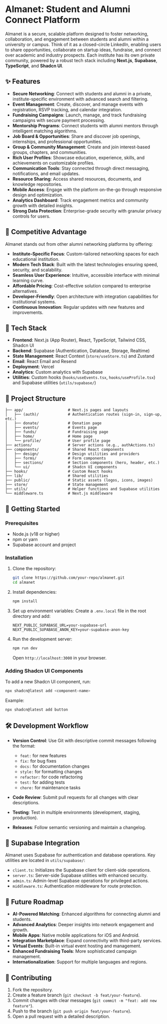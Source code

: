 # Almanet: Student and Alumni Connect Platform

Almanet is a secure, scalable platform designed to foster networking, collaboration, and engagement between students and alumni within a university or campus. Think of it as a closed-circle LinkedIn, enabling users to share opportunities, collaborate on startup ideas, fundraise, and connect over academic and industry prospects. Each institute has its own private community, powered by a robust tech stack including **Next.js**, **Supabase**, **TypeScript**, and **Shadcn UI**.

## ✨ Features

- **Secure Networking**: Connect with students and alumni in a private, institute-specific environment with advanced search and filtering.
- **Event Management**: Create, discover, and manage events with registration, RSVP tracking, and calendar integration.
- **Fundraising Campaigns**: Launch, manage, and track fundraising campaigns with secure payment processing.
- **Mentorship Programs**: Connect students with alumni mentors through intelligent matching algorithms.
- **Job Board & Opportunities**: Share and discover job openings, internships, and professional opportunities.
- **Group & Community Management**: Create and join interest-based groups, chapters, and communities.
- **Rich User Profiles**: Showcase education, experience, skills, and achievements on customizable profiles.
- **Communication Tools**: Stay connected through direct messaging, notifications, and email updates.
- **Resource Sharing**: Access shared resources, documents, and knowledge repositories.
- **Mobile Access**: Engage with the platform on-the-go through responsive design and optimization.
- **Analytics Dashboard**: Track engagement metrics and community growth with detailed insights.
- **Strong Data Protection**: Enterprise-grade security with granular privacy controls for users.

## 🚀 Competitive Advantage

Almanet stands out from other alumni networking platforms by offering:

- **Institute-Specific Focus**: Custom-tailored networking spaces for each educational institution.
- **Modern Tech Stack**: Built with the latest technologies ensuring speed, security, and scalability.
- **Seamless User Experience**: Intuitive, accessible interface with minimal learning curve.
- **Affordable Pricing**: Cost-effective solution compared to enterprise alternatives.
- **Developer-Friendly**: Open architecture with integration capabilities for institutional systems.
- **Continuous Innovation**: Regular updates with new features and improvements.

## 🔧 Tech Stack

- **Frontend**: Next.js (App Router), React, TypeScript, Tailwind CSS, Shadcn UI
- **Backend**: Supabase (Authentication, Database, Storage, Realtime)
- **State Management**: React Context (`store/useStore.ts`) and Zustand
- **Email**: React Email and Resend
- **Deployment**: Vercel
- **Analytics**: Custom analytics with Supabase
- **Utilities**: Custom hooks (`hooks/useEvents.tsx`, `hooks/useProfile.tsx`) and Supabase utilities (`utils/supabase/`)

## 📁 Project Structure

```
├── app/                    # Next.js pages and layouts
│   ├── (auth)/             # Authentication routes (sign-in, sign-up, etc.)
│   ├── donate/             # Donation page
│   ├── events/             # Events page
│   ├── funds/              # Fundraising page
│   ├── home/               # Home page
│   └── profile/            # User profile page
├── actions/                # Server actions (e.g., authActions.ts)
├── components/             # Shared React components
│   ├── design/             # Design utilities and providers
│   ├── forms/              # Form components
│   ├── sections/           # Section components (hero, header, etc.)
│   └── ui/                 # Shadcn UI components
├── hooks/                  # Custom React hooks
├── lib/                    # Shared utilities
├── public/                 # Static assets (logos, icons, images)
├── store/                  # State management
├── utils/                  # Helper functions and Supabase utilities
└── middleware.ts           # Next.js middleware
```

## 🏁 Getting Started

### Prerequisites

- Node.js (v18 or higher)
- npm or yarn
- Supabase account and project

### Installation

1. Clone the repository:
   ```bash
   git clone https://github.com/your-repo/almanet.git
   cd almanet
   ```
2. Install dependencies:
   ```bash
   npm install
   ```
3. Set up environment variables:
   Create a `.env.local` file in the root directory and add:
   ```plaintext
   NEXT_PUBLIC_SUPABASE_URL=your-supabase-url
   NEXT_PUBLIC_SUPABASE_ANON_KEY=your-supabase-anon-key
   ```
4. Run the development server:
   ```bash
   npm run dev
   ```
   Open `http://localhost:3000` in your browser.

### Adding Shadcn UI Components

To add a new Shadcn UI component, run:

```bash
npx shadcn@latest add <component-name>
```

Example:

```bash
npx shadcn@latest add button
```

## 🛠️ Development Workflow

- **Version Control**: Use Git with descriptive commit messages following the format:

  - `feat:` for new features
  - `fix:` for bug fixes
  - `docs:` for documentation changes
  - `style:` for formatting changes
  - `refactor:` for code refactoring
  - `test:` for adding tests
  - `chore:` for maintenance tasks

- **Code Review**: Submit pull requests for all changes with clear descriptions.
- **Testing**: Test in multiple environments (development, staging, production).
- **Releases**: Follow semantic versioning and maintain a changelog.

## 🔌 Supabase Integration

Almanet uses Supabase for authentication and database operations. Key utilities are located in `utils/supabase/`:

- `client.ts`: Initializes the Supabase client for client-side operations.
- `server.ts`: Server-side Supabase utilities with enhanced security.
- `admin.ts`: Admin-level Supabase operations for privileged actions.
- `middleware.ts`: Authentication middleware for route protection.

## 🔮 Future Roadmap

- **AI-Powered Matching**: Enhanced algorithms for connecting alumni and students.
- **Advanced Analytics**: Deeper insights into network engagement and growth.
- **Mobile Apps**: Native mobile applications for iOS and Android.
- **Integration Marketplace**: Expand connectivity with third-party services.
- **Virtual Events**: Built-in virtual event hosting and management.
- **Enhanced Fundraising Tools**: More sophisticated campaign management.
- **Internationalization**: Support for multiple languages and regions.

## 🤝 Contributing

1. Fork the repository.
2. Create a feature branch (`git checkout -b feat/your-feature`).
3. Commit changes with clear messages (`git commit -m "feat: add new feature"`).
4. Push to the branch (`git push origin feat/your-feature`).
5. Open a pull request with a detailed description.

<!-- ## 📄 License

This project is licensed under the MIT License. See the [LICENSE](LICENSE) file for details.

 ## 📞 Contact

For questions or support, contact the Almanet team at support@almanet.io.

```

``` -->
